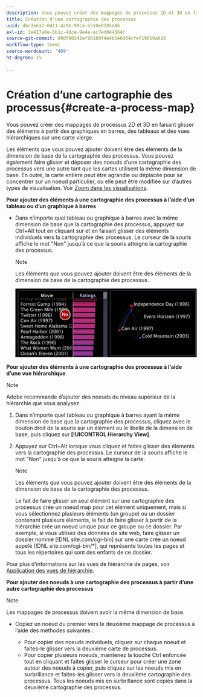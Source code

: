 ```yaml
---
description: Vous pouvez créer des mappages de processus 2D et 3D en faisant glisser des éléments à partir des graphiques en barres, des tableaux et des vues hiérarchiques sur une carte vierge.
title: Création d’une cartographie des processus
uuid: dbcde637-0411-4296-99ca-5510e0285e4b
exl-id: 2e417a8e-5b1c-4dce-9e4e-ac7ed044564c
source-git-commit: d9df90242ef96188f4e4b5e6d04cfef196b0a628
workflow-type: tm+mt
source-wordcount: '469'
ht-degree: 1%

---
```


# Création d’une cartographie des processus{#create-a-process-map}

Vous pouvez créer des mappages de processus 2D et 3D en faisant glisser des éléments à partir des graphiques en barres, des tableaux et des vues hiérarchiques sur une carte vierge.

Les éléments que vous pouvez ajouter doivent être des éléments de la dimension de base de la cartographie des processus. Vous pouvez également faire glisser et déposer des noeuds d’une cartographie des processus vers une autre tant que les cartes utilisent la même dimension de base. En outre, la carte entière peut être agrandie ou déplacée pour se concentrer sur un noeud particulier, ou elle peut être modifiée sur d’autres types de visualisation. Voir [Zoom dans les visualisations](../../../../home/c-get-started/c-vis/c-zoom-vis.md#concept-7e33670bb5344f78a316f1a84cc20530).

**Pour ajouter des éléments à une cartographie des processus à l’aide d’un tableau ou d’un graphique à barres**

* Dans n’importe quel tableau ou graphique à barres avec la même dimension de base que la cartographie des processus, appuyez sur Ctrl+Alt tout en cliquant sur et en faisant glisser des éléments individuels vers la cartographie des processus. Le curseur de la souris affiche le mot &quot;Non&quot; jusqu’à ce que la souris atteigne la cartographie des processus.

   >[!NOTE]
   >
   >Les éléments que vous pouvez ajouter doivent être des éléments de la dimension de base de la cartographie des processus.

   ![](assets/vis_2DProcessMap_addPages.png)

**Pour ajouter des éléments à une cartographie des processus à l’aide d’une vue hiérarchique**

>[!NOTE]
>
>Adobe recommande d’ajouter des noeuds du niveau supérieur de la hiérarchie que vous analysez.

1. Dans n’importe quel tableau ou graphique à barres ayant la même dimension de base que la cartographie des processus, cliquez avec le bouton droit de la souris sur un élément ou le libellé de la dimension de base, puis cliquez sur **[!UICONTROL Hierarchy View]**.
1. Appuyez sur Ctrl+Alt lorsque vous cliquez et faites glisser des éléments vers la cartographie des processus. Le curseur de la souris affiche le mot &quot;Non&quot; jusqu’à ce que la souris atteigne la carte.

   >[!NOTE]
   >
   >Les éléments que vous pouvez ajouter doivent être des éléments de la dimension de base de la cartographie des processus.

   Le fait de faire glisser un seul élément sur une cartographie des processus crée un noeud map pour cet élément uniquement, mais si vous sélectionnez plusieurs éléments (un groupe) ou un dossier contenant plusieurs éléments, le fait de faire glisser à partir de la hiérarchie crée un noeud unique pour ce groupe ou ce dossier. Par exemple, si vous utilisez des données de site web, faire glisser un dossier nommé [!DNL site.com/cgi-bin] sur une carte crée un noeud appelé [!DNL site.com/cgi-bin/*], qui représente toutes les pages et tous les répertoires qui sont des enfants de ce dossier.

Pour plus d’informations sur les vues de hiérarchie de pages, voir [Application des vues de hiérarchie](../../../../home/c-get-started/c-analysis-vis/c-tables/c-hier-vews.md#concept-b461183424a841eb94f8143a0eaf9bff).

**Pour ajouter des noeuds à une cartographie des processus à partir d’une autre cartographie des processus**

>[!NOTE]
>
>Les mappages de processus doivent avoir la même dimension de base.

* Copiez un noeud du premier vers le deuxième mappage de processus à l’aide des méthodes suivantes :

   * Pour copier des noeuds individuels, cliquez sur chaque noeud et faites-le glisser vers la deuxième carte de processus.
   * Pour copier plusieurs noeuds, maintenez la touche Ctrl enfoncée tout en cliquant et faites glisser le curseur pour créer une zone autour des noeuds à copier, puis cliquez sur les noeuds mis en surbrillance et faites-les glisser vers la deuxième cartographie des processus. Tous les noeuds mis en surbrillance sont copiés dans la deuxième cartographie des processus.
